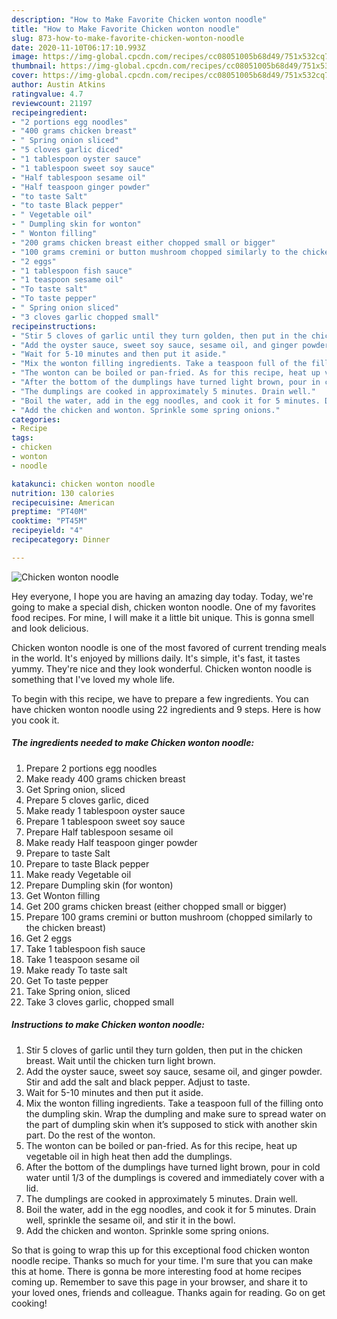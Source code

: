 ```yaml
---
description: "How to Make Favorite Chicken wonton noodle"
title: "How to Make Favorite Chicken wonton noodle"
slug: 873-how-to-make-favorite-chicken-wonton-noodle
date: 2020-11-10T06:17:10.993Z
image: https://img-global.cpcdn.com/recipes/cc08051005b68d49/751x532cq70/chicken-wonton-noodle-recipe-main-photo.jpg
thumbnail: https://img-global.cpcdn.com/recipes/cc08051005b68d49/751x532cq70/chicken-wonton-noodle-recipe-main-photo.jpg
cover: https://img-global.cpcdn.com/recipes/cc08051005b68d49/751x532cq70/chicken-wonton-noodle-recipe-main-photo.jpg
author: Austin Atkins
ratingvalue: 4.7
reviewcount: 21197
recipeingredient:
- "2 portions egg noodles"
- "400 grams chicken breast"
- " Spring onion sliced"
- "5 cloves garlic diced"
- "1 tablespoon oyster sauce"
- "1 tablespoon sweet soy sauce"
- "Half tablespoon sesame oil"
- "Half teaspoon ginger powder"
- "to taste Salt"
- "to taste Black pepper"
- " Vegetable oil"
- " Dumpling skin for wonton"
- " Wonton filling"
- "200 grams chicken breast either chopped small or bigger"
- "100 grams cremini or button mushroom chopped similarly to the chicken breast"
- "2 eggs"
- "1 tablespoon fish sauce"
- "1 teaspoon sesame oil"
- "To taste salt"
- "To taste pepper"
- " Spring onion sliced"
- "3 cloves garlic chopped small"
recipeinstructions:
- "Stir 5 cloves of garlic until they turn golden, then put in the chicken breast. Wait until the chicken turn light brown."
- "Add the oyster sauce, sweet soy sauce, sesame oil, and ginger powder. Stir and add the salt and black pepper. Adjust to taste."
- "Wait for 5-10 minutes and then put it aside."
- "Mix the wonton filling ingredients. Take a teaspoon full of the filling onto the dumpling skin. Wrap the dumpling and make sure to spread water on the part of dumpling skin when it’s supposed to stick with another skin part. Do the rest of the wonton."
- "The wonton can be boiled or pan-fried. As for this recipe, heat up vegetable oil in high heat then add the dumplings."
- "After the bottom of the dumplings have turned light brown, pour in cold water until 1/3 of the dumplings is covered and immediately cover with a lid."
- "The dumplings are cooked in approximately 5 minutes. Drain well."
- "Boil the water, add in the egg noodles, and cook it for 5 minutes. Drain well, sprinkle the sesame oil, and stir it in the bowl."
- "Add the chicken and wonton. Sprinkle some spring onions."
categories:
- Recipe
tags:
- chicken
- wonton
- noodle

katakunci: chicken wonton noodle 
nutrition: 130 calories
recipecuisine: American
preptime: "PT40M"
cooktime: "PT45M"
recipeyield: "4"
recipecategory: Dinner

---
```



![Chicken wonton noodle](https://img-global.cpcdn.com/recipes/cc08051005b68d49/751x532cq70/chicken-wonton-noodle-recipe-main-photo.jpg)

Hey everyone, I hope you are having an amazing day today. Today, we're going to make a special dish, chicken wonton noodle. One of my favorites food recipes. For mine, I will make it a little bit unique. This is gonna smell and look delicious.



Chicken wonton noodle is one of the most favored of current trending meals in the world. It's enjoyed by millions daily. It's simple, it's fast, it tastes yummy. They're nice and they look wonderful. Chicken wonton noodle is something that I've loved my whole life.


To begin with this recipe, we have to prepare a few ingredients. You can have chicken wonton noodle using 22 ingredients and 9 steps. Here is how you cook it.

<!--inarticleads1-->

##### The ingredients needed to make Chicken wonton noodle:

1. Prepare 2 portions egg noodles
1. Make ready 400 grams chicken breast
1. Get  Spring onion, sliced
1. Prepare 5 cloves garlic, diced
1. Make ready 1 tablespoon oyster sauce
1. Prepare 1 tablespoon sweet soy sauce
1. Prepare Half tablespoon sesame oil
1. Make ready Half teaspoon ginger powder
1. Prepare to taste Salt
1. Prepare to taste Black pepper
1. Make ready  Vegetable oil
1. Prepare  Dumpling skin (for wonton)
1. Get  Wonton filling
1. Get 200 grams chicken breast (either chopped small or bigger)
1. Prepare 100 grams cremini or button mushroom (chopped similarly to the chicken breast)
1. Get 2 eggs
1. Take 1 tablespoon fish sauce
1. Take 1 teaspoon sesame oil
1. Make ready To taste salt
1. Get To taste pepper
1. Take  Spring onion, sliced
1. Take 3 cloves garlic, chopped small




<!--inarticleads2-->

##### Instructions to make Chicken wonton noodle:

1. Stir 5 cloves of garlic until they turn golden, then put in the chicken breast. Wait until the chicken turn light brown.
1. Add the oyster sauce, sweet soy sauce, sesame oil, and ginger powder. Stir and add the salt and black pepper. Adjust to taste.
1. Wait for 5-10 minutes and then put it aside.
1. Mix the wonton filling ingredients. Take a teaspoon full of the filling onto the dumpling skin. Wrap the dumpling and make sure to spread water on the part of dumpling skin when it’s supposed to stick with another skin part. Do the rest of the wonton.
1. The wonton can be boiled or pan-fried. As for this recipe, heat up vegetable oil in high heat then add the dumplings.
1. After the bottom of the dumplings have turned light brown, pour in cold water until 1/3 of the dumplings is covered and immediately cover with a lid.
1. The dumplings are cooked in approximately 5 minutes. Drain well.
1. Boil the water, add in the egg noodles, and cook it for 5 minutes. Drain well, sprinkle the sesame oil, and stir it in the bowl.
1. Add the chicken and wonton. Sprinkle some spring onions.




So that is going to wrap this up for this exceptional food chicken wonton noodle recipe. Thanks so much for your time. I'm sure that you can make this at home. There is gonna be more interesting food at home recipes coming up. Remember to save this page in your browser, and share it to your loved ones, friends and colleague. Thanks again for reading. Go on get cooking!

